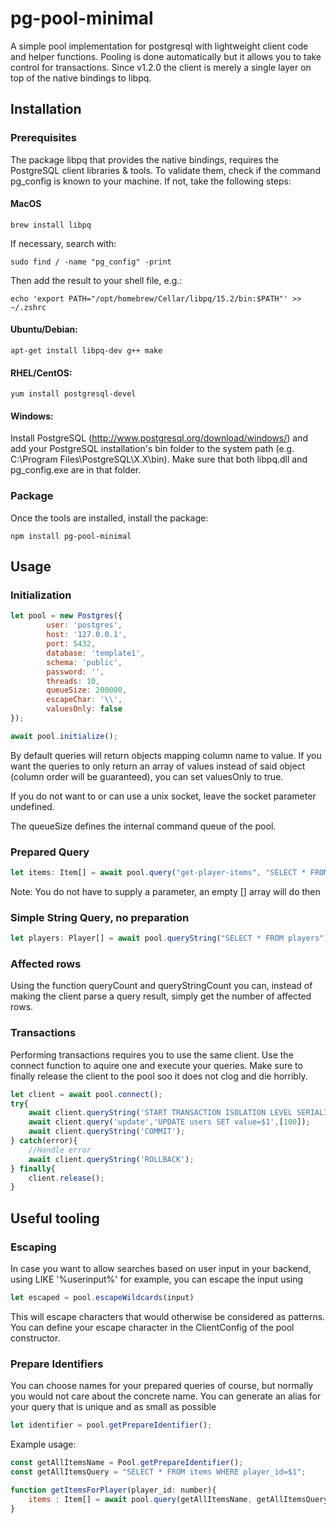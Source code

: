 # pg-pool-minimal
A simple pool implementation for postgresql with lightweight client code and helper functions.
Pooling is done automatically but it allows you to take control for transactions.
Since v1.2.0 the client is merely a single layer on top of the native bindings to libpq.

## Installation

### Prerequisites

The package libpq that provides the native bindings, requires the PostgreSQL client libraries & tools. To validate them, check if the command pg_config is known to your machine. If not, take the following steps:

#### MacOS

```
brew install libpq
```

If necessary, search with:
```
sudo find / -name "pg_config" -print
```

Then add the result to your shell file, e.g.:
```
echo 'export PATH="/opt/homebrew/Cellar/libpq/15.2/bin:$PATH"' >> ~/.zshrc
```

#### Ubuntu/Debian:

```
apt-get install libpq-dev g++ make
```

#### RHEL/CentOS:

```
yum install postgresql-devel
```

#### Windows:

Install PostgreSQL (http://www.postgresql.org/download/windows/) and add your PostgreSQL installation's bin folder to the system path (e.g. C:\Program Files\PostgreSQL\X.X\bin). Make sure that both libpq.dll and pg_config.exe are in that folder.


### Package

Once the tools are installed, install the package:

```
npm install pg-pool-minimal
```

## Usage

### Initialization

```javascript
let pool = new Postgres({
        user: 'postgres',
        host: '127.0.0.1',
        port: 5432,
        database: 'template1',
        schema: 'public',
        password: '',
        threads: 10,
        queueSize: 200000,
        escapeChar: '\\',
        valuesOnly: false
});

await pool.initialize();
```

By default queries will return objects mapping column name to value. If you want the queries to only return an array of values instead of said object (column order will be guaranteed), you can set valuesOnly to true.

If you do not want to or can use a unix socket, leave the socket parameter undefined.

The queueSize defines the internal command queue of the pool.

### Prepared Query

```javascript
let items: Item[] = await pool.query("get-player-items", "SELECT * FROM items WHERE player_id=$1", [player_id]);
```
Note: You do not have to supply a parameter, an empty [] array will do then

### Simple String Query, no preparation

```javascript
let players: Player[] = await pool.queryString("SELECT * FROM players");
```

### Affected rows

Using the function queryCount and queryStringCount you can, instead of making the client parse a query result, simply get the number of affected rows.

### Transactions

Performing transactions requires you to use the same client.
Use the connect function to aquire one and execute your queries.
Make sure to finally release the client to the pool soo it does not clog and die horribly.

```javascript
let client = await pool.connect();
try{
    await client.queryString('START TRANSACTION ISOLATION LEVEL SERIALIZABLE;');
    await client.query('update','UPDATE users SET value=$1',[100]);
    await client.queryString('COMMIT');
} catch(error){
    //Handle error
    await client.queryString('ROLLBACK');
} finally{
    client.release();
}
```

## Useful tooling

### Escaping

In case you want to allow searches based on user input in your backend, using LIKE '%userinput%' for example,
you can escape the input using

```javascript
let escaped = pool.escapeWildcards(input)
```

This will escape characters that would otherwise be considered as patterns.
You can define your escape character in the ClientConfig of the pool constructor.

### Prepare Identifiers

You can choose names for your prepared queries of course, but normally you would not care about the concrete name.
You can generate an alias for your query that is unique and as small as possible

```javascript
let identifier = pool.getPrepareIdentifier();
```

Example usage:

```javascript
const getAllItemsName = Pool.getPrepareIdentifier();
const getAllItemsQuery = "SELECT * FROM items WHERE player_id=$1";

function getItemsForPlayer(player_id: number){
    items : Item[] = await pool.query(getAllItemsName, getAllItemsQuery, [player_id]);
}
```


